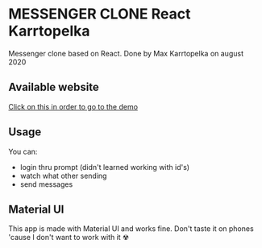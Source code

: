 # MESSENGER CLONE React Karrtopelka

Messenger clone based on React. Done by Max Karrtopelka on august 2020

## Available website

[Click on this in order to go to the demo](https://cp-messenger-f0226.web.app/)

## Usage

You can:

-   login thru prompt (didn't learned working with id's)
-   watch what other sending
-   send messages

## Material UI

This app is made with Material UI and works fine. Don't taste it on phones 'cause I don't want to work with it ☢
